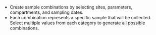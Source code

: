 - Create sample combinations by selecting sites, parameters, compartments, and
  sampling dates. 
- Each combination represents a specific sample that will be collected. Select
  multiple values from each category to generate all possible combinations.
